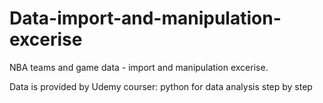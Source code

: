 # Data-import-and-manipulation-excerise
NBA teams and game data - import and manipulation excerise.

Data is provided by Udemy courser: python for data analysis step by step

